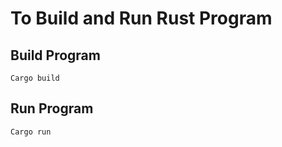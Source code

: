 # To Build and Run Rust Program
## Build Program
```
Cargo build
```
## Run Program
```
Cargo run
```
